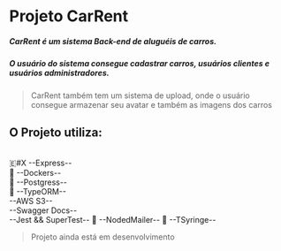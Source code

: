 # Projeto CarRent

##### CarRent é um sistema Back-end de aluguéis de carros.
##### O usuário do sistema consegue cadastrar carros, usuários clientes e usuários administradores.
> CarRent também tem um sistema de upload, onde o usuário consegue armazenar seu avatar e também as imagens dos carros

## O Projeto utiliza:
<br>
🇪#X --Express--
<br>
🐋  --Dockers--
<br>
🐘 --Postgress--
<br>
💾 --TypeORM--
<br>
--AWS S3--
<br>
--Swagger Docs--
<br>
--Jest && SuperTest--
📩 --NodedMailer--
💉 --TSyringe--

> Projeto ainda está em desenvolvimento
